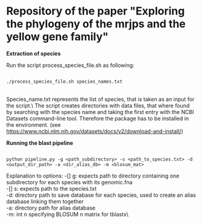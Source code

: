 # Repository of the paper "Exploring the phylogeny of the mrjps and the yellow gene family"

**Extraction of species**

Run the script process_species_file.sh as following: 

```shell

./process_species_file.sh species_names.txt

```
\
Species_name.txt represents the list of species, that is taken as an input for the script.\ 
The script creates directories with data files, that where found by searching with the species name and taking the first entry with the NCBI Datasets command-line tool. Therefore the package has to be installed in the environment. (see https://www.ncbi.nlm.nih.gov/datasets/docs/v2/download-and-install/)



**Running the blast pipeline**

```shell

python pipeline.py -g <path_subdirectory> -s <path_to_species.txt> -d <output_dir_path> -a <dir_alias_db> -m <blosum_mat>

```
Explanation to options: 
-[] g: expects path to directory containing one subdirectory for each species with its genomic.fna\
-[] s: expects path to the species.txt\
-d: directory path to save database for each species, used to create an alias database linking them together\
-a: directory path for alias database\
-m: int n specifying BLOSUM n matrix for tblastx\

